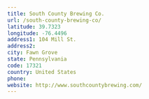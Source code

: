 ```yaml
---
title: South County Brewing Co.
url: /south-county-brewing-co/
latitude: 39.7323
longitude: -76.4496
address1: 104 Mill St.
address2: 
city: Fawn Grove
state: Pennsylvania
code: 17321
country: United States
phone: 
website: http://www.southcountybrewing.com/
---
```


